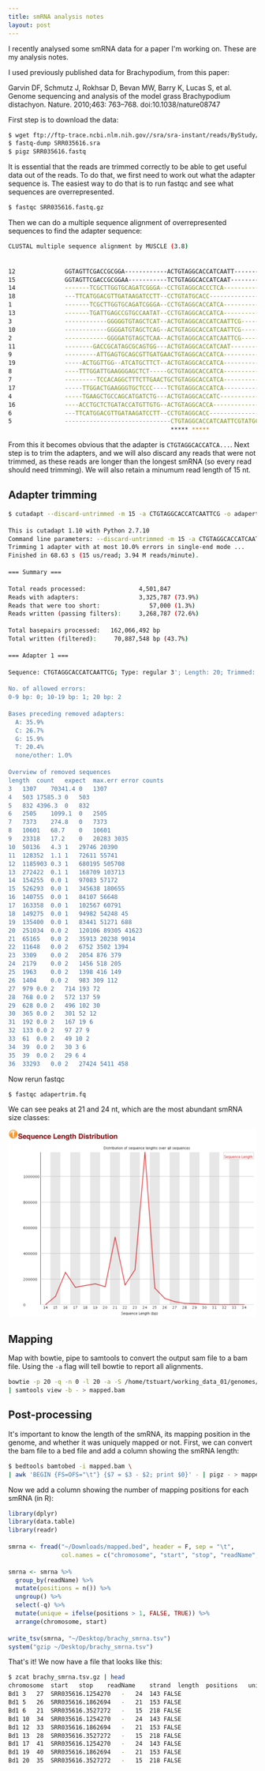 ```yaml
---
title: smRNA analysis notes
layout: post
---
```


I recently analysed some smRNA data for a paper I'm working on. These are my analysis notes.  

I used previously published data for Brachypodium, from this paper:  

Garvin DF, Schmutz J, Rokhsar D, Bevan MW, Barry K, Lucas S, et al. Genome sequencing and analysis of the model grass Brachypodium distachyon. Nature. 2010;463: 763–768. doi:10.1038/nature08747

First step is to download the data:  

```bash
$ wget ftp://ftp-trace.ncbi.nlm.nih.gov//sra/sra-instant/reads/ByStudy/sra/SRP/SRP001/SRP001895/SRR035616/SRR035616.sra
$ fastq-dump SRR035616.sra
$ pigz SRR035616.fastq
```

It is essential that the reads are trimmed correctly to be able to get useful data out of the reads. To do that, we first need to work out what the adapter sequence is. The easiest way to do that is to run fastqc and see what sequences are overrepresented.

```bash
$ fastqc SRR035616.fastq.gz
```
Then we can do a multiple sequence alignment of overrepresented sequences to find the adapter sequence:  

```bash
CLUSTAL multiple sequence alignment by MUSCLE (3.8)


12              GGTAGTTCGACCGCGGA------------ACTGTAGGCACCATCAATT------------
15              GGTAGTTCGACCGCGGAA-----------TCTGTAGGCACCATCAAT-------------
14              -------TCGCTTGGTGCAGATCGGGA--CCTGTAGGCACCCTCA---------------
18              ---TTCATGGACGTTGATAAGATCCTT--CCTGTATGCACC-------------------
1               -------TCGCTTGGTGCAGATCGGGA--CCTGTAGGCACCATCA---------------
13              -------TGATTGAGCCGTGCCAATAT--CCTGTAGGCACCATCA---------------
3               ------------GGGGGTGTAGCTCAT--ACTGTAGGCACCATCAATTCG----------
10              ------------GGGGATGTAGCTCAG--ACTGTAGGCACCATCAATTCG----------
2               ------------GGGGATGTAGCTCAA--ACTGTAGGCACCATCAATTCG----------
11              --------GACCGCATAGCGCAGTGG---ACTGTAGGCACCATCAAT-------------
9               ---------ATTGAGTGCAGCGTTGATGAACTGTAGGCACCATCA---------------
19              -----ACTGGTTGG--ATCATGCTTCT--ACTGTAGGCACCATCA---------------
8               ----TTTGGATTGAAGGGAGCTCT-----GCTGTAGGCACCATCA---------------
7               ---------TCCACAGGCTTTCTTGAACTGCTGTAGGCACCATCA---------------
17              -----TTGGACTGAAGGGTGCTCCC----TCTGTAGGCACCATCA---------------
4               -----TGAAGCTGCCAGCATGATCTG---ACTGTAGGCACCATC----------------
16              ----ACCTGCTCTGATACCATGTTGTG--ACTGTAGGCACCA------------------
6               ---TTCATGGACGTTGATAAGATCCTT--CCTGTAGGCACC-------------------
5               ------------------------------CTGTAGGCACCATCAATTCGTATGCCGTCT
                                              ***** *****        
```

From this it becomes obvious that the adapter is `CTGTAGGCACCATCA...`. Next step is to trim the adapters, and we will also discard any reads that were not trimmed, as these reads are longer than the longest smRNA (so every read should need trimming). We will also retain a minumum read length of 15 nt.

## Adapter trimming

```bash
$ cutadapt --discard-untrimmed -m 15 -a CTGTAGGCACCATCAATTCG -o adapertrim.fq SRR035616.fastq.gz

This is cutadapt 1.10 with Python 2.7.10
Command line parameters: --discard-untrimmed -m 15 -a CTGTAGGCACCATCAATTCG -o adapertrim.fq SRR035616.fastq.gz
Trimming 1 adapter with at most 10.0% errors in single-end mode ...
Finished in 68.63 s (15 us/read; 3.94 M reads/minute).

=== Summary ===

Total reads processed:               4,501,847
Reads with adapters:                 3,325,787 (73.9%)
Reads that were too short:              57,000 (1.3%)
Reads written (passing filters):     3,268,787 (72.6%)

Total basepairs processed:   162,066,492 bp
Total written (filtered):     70,887,548 bp (43.7%)

=== Adapter 1 ===

Sequence: CTGTAGGCACCATCAATTCG; Type: regular 3'; Length: 20; Trimmed: 3325787 times.

No. of allowed errors:
0-9 bp: 0; 10-19 bp: 1; 20 bp: 2

Bases preceding removed adapters:
  A: 35.9%
  C: 26.7%
  G: 15.9%
  T: 20.4%
  none/other: 1.0%

Overview of removed sequences
length	count	expect	max.err	error counts
3	1307	70341.4	0	1307
4	503	17585.3	0	503
5	832	4396.3	0	832
6	2505	1099.1	0	2505
7	7373	274.8	0	7373
8	10601	68.7	0	10601
9	23318	17.2	0	20283 3035
10	50136	4.3	1	29746 20390
11	128352	1.1	1	72611 55741
12	1185903	0.3	1	680195 505708
13	272422	0.1	1	168709 103713
14	154255	0.0	1	97083 57172
15	526293	0.0	1	345638 180655
16	140755	0.0	1	84107 56648
17	163358	0.0	1	102567 60791
18	149275	0.0	1	94982 54248 45
19	135400	0.0	1	83441 51271 688
20	251034	0.0	2	120106 89305 41623
21	65165	0.0	2	35913 20238 9014
22	11648	0.0	2	6752 3502 1394
23	3309	0.0	2	2054 876 379
24	2179	0.0	2	1456 518 205
25	1963	0.0	2	1398 416 149
26	1404	0.0	2	983 309 112
27	979	0.0	2	714 193 72
28	768	0.0	2	572 137 59
29	628	0.0	2	496 102 30
30	365	0.0	2	301 52 12
31	192	0.0	2	167 19 6
32	133	0.0	2	97 27 9
33	61	0.0	2	49 10 2
34	39	0.0	2	30 3 6
35	39	0.0	2	29 6 4
36	33293	0.0	2	27424 5411 458
```

Now rerun fastqc

```bash
$ fastqc adapertrim.fq
```

We can see peaks at 21 and 24 nt, which are the most abundant smRNA size classes:  

![](../assets/brachy_smrna.png)

## Mapping

Map with bowtie, pipe to samtools to convert the output sam file to a bam file. Using the `-a` flag will tell bowtie to report all alignments.

```bash
bowtie -p 20 -q -n 0 -l 20 -a -S /home/tstuart/working_data_01/genomes/Bdistachyon/v2.1/assembly/BowtieIndex/bd21 adapertrim.fq \
| samtools view -b - > mapped.bam
```

## Post-processing

It's important to know the length of the smRNA, its mapping position in the genome, and whether it was uniquely mapped or not. First, we can convert the bam file to a bed file and add a column showing the smRNA length:

```bash
$ bedtools bamtobed -i mapped.bam \
| awk 'BEGIN {FS=OFS="\t"} {$7 = $3 - $2; print $0}' - | pigz - > mapped.bed.gz
```

Now we add a column showing the number of mapping positions for each smRNA (in R):

```r
library(dplyr)
library(data.table)
library(readr)

smrna <- fread("~/Downloads/mapped.bed", header = F, sep = "\t",
               col.names = c("chromosome", "start", "stop", "readName", "q", "strand", "length"))

smrna <- smrna %>%
  group_by(readName) %>%
  mutate(positions = n()) %>%
  ungroup() %>%
  select(-q) %>%
  mutate(unique = ifelse(positions > 1, FALSE, TRUE)) %>%
  arrange(chromosome, start)

write_tsv(smrna, "~/Desktop/brachy_smrna.tsv")
system("gzip ~/Desktop/brachy_smrna.tsv")
```

That's it! We now have a file that looks like this:

```bash
$ zcat brachy_smrna.tsv.gz | head
chromosome	start	stop	readName	strand	length	positions	unique
Bd1	3	27	SRR035616.1254270	-	24	143	FALSE
Bd1	5	26	SRR035616.1862694	-	21	153	FALSE
Bd1	6	21	SRR035616.3527272	-	15	218	FALSE
Bd1	10	34	SRR035616.1254270	-	24	143	FALSE
Bd1	12	33	SRR035616.1862694	-	21	153	FALSE
Bd1	13	28	SRR035616.3527272	-	15	218	FALSE
Bd1	17	41	SRR035616.1254270	-	24	143	FALSE
Bd1	19	40	SRR035616.1862694	-	21	153	FALSE
Bd1	20	35	SRR035616.3527272	-	15	218	FALSE
```
